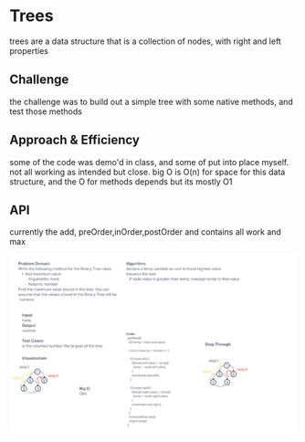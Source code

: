 # Trees

trees are a data structure that is a collection of nodes, with right and left properties

## Challenge

the challenge was to build out a simple tree with some native methods, and test those methods

## Approach & Efficiency

some of the code was demo'd in class, and some of put into place myself. not all working as intended but close.
big O is O(n) for space for this data structure, and the O for methods depends but its mostly O1

## API

currently the add, preOrder,inOrder,postOrder and contains all work and max

![uml](../assets/challenge16_720.png)
